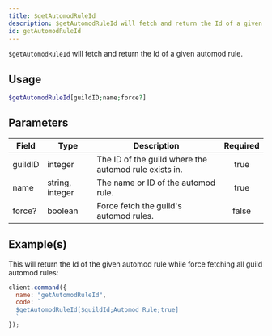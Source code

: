 ```yaml
---
title: $getAutomodRuleId
description: $getAutomodRuleId will fetch and return the Id of a given automod rule.
id: getAutomodRuleId
---
```


`$getAutomodRuleId` will fetch and return the Id of a given automod rule.

## Usage

```php
$getAutomodRuleId[guildID;name;force?]
```

## Parameters

| Field   | Type            | Description                                           | Required |
| ------- | --------------- | ----------------------------------------------------- | :------: |
| guildID | integer         | The ID of the guild where the automod rule exists in. |   true   |
| name    | string, integer | The name or ID of the automod rule.                   |   true   |
| force?  | boolean         | Force fetch the guild's automod rules.                |  false   |

## Example(s)

This will return the Id of the given automod rule while force fetching all guild automod rules:

```javascript
client.command({
  name: "getAutomodRuleId",
  code: `
  $getAutomodRuleId[$guildId;Automod Rule;true]
  `
});
```
